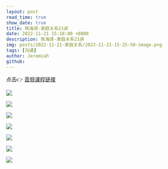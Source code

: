 ```yaml
---
layout: post
read_time: true
show_date: true
title: 陈海贤-家庭关系21讲
date: 2022-11-21 15:18:00 +0800
description: 陈海贤-家庭关系21讲
img: posts/2022-11-21-家庭关系/2022-11-21-15-25-50-image.png
tags: [沟通]
author: Jeremiah
github: 
---
```


点击👉 [音频课程链接](https://pan.baidu.com/s/1Ec21THjT19z-NTa1wapKqA?pwd=rddi)

![](../assets/img/posts/2022-11-21-家庭关系/2022-11-21-15-28-33-8546201-a40ecc0f3de6ac8c.webp)

![](../assets/img/posts/2022-11-21-家庭关系/2022-11-21-15-30-53-8546201-f700e4aa47ac2fdf.webp)

![](../assets/img/posts/2022-11-21-家庭关系/2022-11-21-15-29-15-8546201-b3fcbe999b0c559c.webp)

![](../assets/img/posts/2022-11-21-家庭关系/2022-11-21-15-29-01-8546201-4191d7cb6c2bafa5.webp)

![](../assets/img/posts/2022-11-21-家庭关系/2022-11-21-15-31-12-8546201-fd1ee185a14ff936.webp)

![](../assets/img/posts/2022-11-21-家庭关系/2022-11-21-15-30-39-8546201-d202d6b36d98d2be.webp)

![](../assets/img/posts/2022-11-21-家庭关系/2022-11-21-15-30-27-8546201-cf0a0927ad54df0a.webp)

